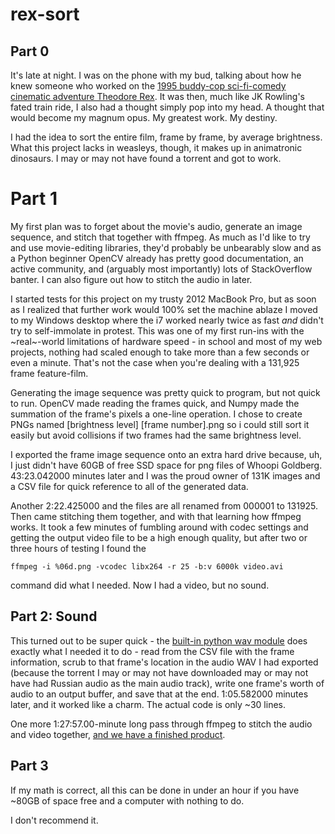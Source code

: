 # rex-sort

## Part 0

It's late at night. I was on the phone with my bud, talking about how he knew someone who worked on the [1995 buddy-cop sci-fi-comedy cinematic adventure Theodore Rex](https://www.youtube.com/watch?v=dY7gsUL9Xkk). It was then, much like JK Rowling's fated train ride, I also had a thought simply pop into my head. A thought that would become my magnum opus. My greatest work. My destiny.

I had the idea to sort the entire film, frame by frame, by average brightness. What this project lacks in weasleys, though, it makes up in animatronic dinosaurs. I may or may not have found a torrent and got to work.

# Part 1

My first plan was to forget about the movie's audio, generate an image sequence, and stitch that together with ffmpeg. As much as I'd like to try and use movie-editing libraries, they'd probably be unbearably slow and as a Python beginner OpenCV already has pretty good documentation, an active community, and (arguably most importantly) lots of StackOverflow banter. I can also figure out how to stitch the audio in later.

I started tests for this project on my trusty 2012 MacBook Pro, but as soon as I realized that further work would 100% set the machine ablaze I moved to my Windows desktop where the i7 worked nearly twice as fast *and* didn't try to self-immolate in protest. This was one of my first run-ins with the ~real~-world limitations of hardware speed - in school and most of my web projects, nothing had scaled enough to take more than a few seconds or even a minute. That's not the case when you're dealing with a 131,925 frame feature-film.

Generating the image sequence was pretty quick to program, but not quick to run. OpenCV made reading the frames quick, and Numpy made the summation of the frame's pixels a one-line operation. I chose to create PNGs named [brightness level] [frame number].png so i could still sort it easily but avoid collisions if two frames had the same brightness level.

I exported the frame image sequence onto an extra hard drive because, uh, I just didn't have 60GB of free SSD space for png files of Whoopi Goldberg. 43:23.042000 minutes later and I was the proud owner of 131K images and a CSV file for quick reference to all of the generated data.

Another 2:22.425000 and the files are all renamed from 000001 to 131925. Then came stitching them together, and with that learning how ffmpeg works. It took a few minutes of fumbling around with codec settings and getting the output video file to be a high enough quality, but after two or three hours of testing I found the

`ffmpeg -i %06d.png -vcodec libx264 -r 25 -b:v 6000k video.avi`

command did what I needed. Now I had a video, but no sound.

## Part 2: Sound

This turned out to be super quick - the [built-in python wav module](https://docs.python.org/2/library/wave.html) does exactly what I needed it to do - read from the CSV file with the frame information, scrub to that frame's location in the audio WAV I had exported (because the torrent I may or may not have downloaded may or may not have had Russian audio as the main audio track), write one frame's worth of audio to an output buffer, and save that at the end. 1:05.582000 minutes later, and it worked like a charm. The actual code is only ~30 lines.

One more 1:27:57.00-minute long pass through ffmpeg to stitch the audio and video together, [and we have a finished product](https://youtu.be/VyY3ZXAaMeQ).

## Part 3

If my math is correct, all this can be done in under an hour if you have ~80GB of space free and a computer with nothing to do.

I don't recommend it.
